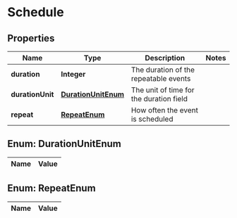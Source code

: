 
# Schedule

## Properties
Name | Type | Description | Notes
------------ | ------------- | ------------- | -------------
**duration** | **Integer** | The duration of the repeatable events | 
**durationUnit** | [**DurationUnitEnum**](#DurationUnitEnum) | The unit of time for the duration field | 
**repeat** | [**RepeatEnum**](#RepeatEnum) | How often the event is scheduled | 


<a name="DurationUnitEnum"></a>
## Enum: DurationUnitEnum
Name | Value
---- | -----


<a name="RepeatEnum"></a>
## Enum: RepeatEnum
Name | Value
---- | -----




